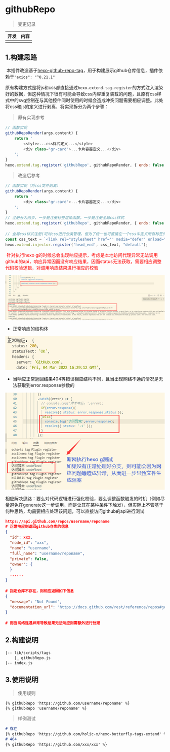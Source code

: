 # githubRepo

> 变更记录

| 开发 | 内容 |
| ---- | ---- |
|      |      |



## 1.构建思路

​	本插件改造基于[hexo-github-repo-tag](https://github.com/JoJoJotarou/hexo-github-repo-tag)，用于构建展示github仓库信息，插件依赖于`"axios": "^0.21.1"`

​	原有构建方式是将js和css都直接通过`hexo.extend.tag.register`的方式注入渲染好的数据，但这种情况下很有可能会导致css内容重复装载的问题，且原有css样式中的svg控制在与其他控件同时使用的时候会造成冲突问题需要相应调整。此处将css和js的定义进行剥离，将实现拆分为两个步骤：

> 原有实现参考

```js
// 函数实现
githubRepoRender(args,content) {
	return '
		<style>...css样式定义...</style>
		<div class="gr-card">...卡片容器定义...</div>
	';
}
hexo.extend.tag.register('githubRepo', githubRepoRender, { ends: false })
```



> 改造后参考

```js
// 函数实现（将css文件剥离）
githubRepoRender(args,content) {
	return '
		<div class="gr-card">...卡片容器定义...</div>
	';
}
// 注册分为两步，一步是注册标签渲染函数，一步是注册全局css样式
hexo.extend.tag.register('githubRepo', githubRepoRender, { ends: false })

// 全局css样式注册(可对css进行分类管理，但为了统一也可直接在一个css中定义所有标签的样式，后续则只需要考虑在该css文件中迭代，不需重复定义)
const css_text = `<link rel="stylesheet" href='' media="defer" onload="this.media='all'">`
hexo.extend.injector.register('head_end', css_text, "default");
```

​	<font color=red>针对执行hexo g的时候总会出现响应提示，考虑是本地访问代理异常无法调用github的api，响应异常因而没有响应结果，因而status无法获取，需要相应调整代码校验逻辑，对调用响应结果进行相应的校验</font>

![image-20220305002117864](03-githubRepo.assets/image-20220305002117864.png)

- 正常响应的结构体

![image-20220305003138301](03-githubRepo.assets/image-20220305003138301.png)

- 当响应正常返回结果404等错误相应结构不同，且当出现网络不通的情况是无法获取到error.response参数的

![image-20220305003942984](03-githubRepo.assets/image-20220305003942984.png)

​	相应解决思路：要么对代码逻辑进行强化校验，要么调整函数触发的时机（例如尽量避免在generate这一步调用，而是让其在某种条件下触发），但实际上不管基于何种思路，均需要相应处理该问题，可以直接访问github的api进行测试

```json
https://api.github.com/repos/username/reponame
# 正常响应则返回github仓库的信息
{
  "id": xxx,
  "node_id": "xxx",
  "name": "username",
  "full_name": "username/reponame",
  "private": false,
  "owner": {
  }
  ......
}

# 指定仓库不存在，则相应返回如下信息
{
  "message": "Not Found",
  "documentation_url": "https://docs.github.com/rest/reference/repos#get-a-repository"
}

# 而当网络连通异常导致结果无法响应则需额外进行处理
```



## 2.构建说明

```properties
|-- lib/scripts/tags
	|_ githubRepo.js
|-- index.js
```



## 3.使用说明

> 使用规则

```
{% githubRepo 'https://github.com/username/reponame' %}
{% githubRepo 'username/reponame' %}
```

> 样例测试

```markdown
# 存在
{% githubRepo 'https://github.com/holic-x/hexo-butterfly-tags-extend' %}
# 404
{% githubRepo 'https://github.com/xxx/xxx' %}
```

